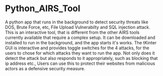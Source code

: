 # Python_AIRS_Tool
A python app that runs in the background to detect security threats like DOS, Brute Force, etc, File Upload Vulnerabilty and SQL injection attack.
This is an interactive tool, that is different from the other AIRS tools currently available that require a complex setup.
It can be downloaded and installed to run in the background, and the app starts it's works.
The tKinter GUI is interactive and provides toggle switches for the 4 attacks, for the users to chose for which attacks they want to run the app.
Not only does it detect the attack but also responds to it appropriately, such as blocking that ip address etc.,
Users can use this to protect their websites from malicious actors as a defensive security measure.
